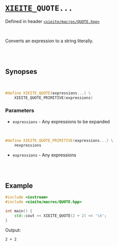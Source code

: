 # [`XIEITE`](../../docs/macros.md)`_QUOTE...`
Defined in header [`<xieite/macros/QUOTE.hpp>`](../../include/xieite/macros/QUOTE.hpp)

<br/>

Converts an expression to a string literally.

<br/><br/>

## Synopses

<br/>

```cpp
#define XIEITE_QUOTE(expressions...) \
	XIEITE_QUOTE_PRIMITIVE(expressions)
```
### Parameters
- `expressions` - Any expressions to be expanded

<br/>

```cpp
#define XIEITE_QUOTE_PRIMITIVE(expressions...) \
	#expressions
```
- `expressions` - Any expressions

<br/><br/>

## Example
```cpp
#include <iostream>
#include <xieite/macros/QUOTE.hpp>

int main() {
	std::cout << XIEITE_QUOTE(2 + 2) << '\n';
}
```
Output:
```
2 + 2
```
